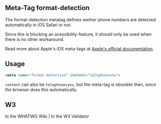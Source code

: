 ## Meta-Tag format-detection

The format-detection metatag defines wether phone numbers are detected automatically in iOS Safari or not.

Since this is blocking an acessibility-feature, it should only be used when there is no other workaround.

Read more about Apple's iOS meta-tags at [Apple's official documentation](https://developer.apple.com/library/safari/documentation/appleapplications/reference/SafariHTMLRef/Articles/MetaTags.html).

## Usage

````html
<meta name="format-detection" content="telephone=no">
````

`content` can also be `telephone=yes`, but the meta-tag is obsolete then, since the browser does this automatically.

## W3
<i class="fas fa-check"></i> In the WHATWG Wiki | <i class="fas fa-check"></i>  In the W3 Validator
